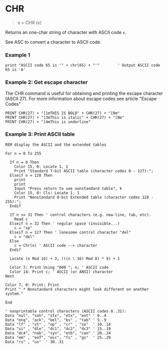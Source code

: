 # CHR

> s = CHR (x)

Returns an one-char string of character with ASCII code `x`.

See ASC to convert a character to ASCII code.

### Example 1

```
print "ASCII code 65 is '" + chr(65) + "'"        ' Output ASCII code 65 is 'A'
```

### Example 2: Get escape character

The CHR command is useful for obtaining and printing the escape character (ASCII 27). For more information about escape codes see article "Escape Codes"

```
PRINT CHR(27) + "[1mTHIS IS BOLD" + CHR(27) + "[0m"
PRINT CHR(27) + "[3mThis is italic" + CHR(27) + "[0m"
PRINT CHR(27) + "[4mThis is underline"
```

### Example 3: Print ASCII table

```
REM display the ASCII and the extended tables

For n = 0 To 255

  If n = 0 Then
    Color 15, 0: Locate 1, 1
    Print "Standard 7-bit ASCII table (character codes 0 - 127):";
  Elseif n = 128 Then
    print
    print
    Input "Press return to see nonstandard table", k
    Color 15, 0: Cls: Locate 1, 1
    Print "Nonstandard 8-bit Extended table (character codes 128 - 255):";
  Endif

  If n <= 31 Then ' control characters (e.g. new-line, tab, etc).
    Read c
  Elseif n = 32 Then ' regular space (invisible...)
    c = "sp"
  Elseif n = 127 Then ' lonesome control character "del"
    c = "del"
  Else
    c = Chr(n) ' ASCII code --> character
  Endif

  Locate (n Mod 16) + 3, (((n \ 16) Mod 8) * 9) + 1

  Color 7: Print Using "000 "; n; ' ASCII code
  Color 14: Print c; ' ASCII (or ANSI) character
Next

Color 7, 0: Print: Print
Print " * Nonstandard characters might look different on another system."

End

' nonprintable control characters (ASCII codes 0..31):
Data "nul", "soh", "stx", "etx", "eot" ' 0..4
Data "enq", "ack", "bel", "bs" , "tab" ' 5..9
Data "lf" , "vt" , "np" , "cr" , "so"  ' 10..14
Data "si" , "dle", "dc1", "dc2", "dc3" ' 15..19
Data "dc4", "nak", "syn", "etb", "can" ' 20..24
Data "em" , "eof", "esc", "fs" , "gs"  ' 25..29
Data "rs" , "us"  ' 30..31
```
